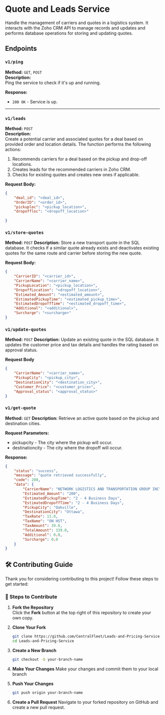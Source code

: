 # Quote and Leads Service

Handle the management of carriers and quotes in a logistics system. It interacts with the Zoho CRM API to manage records and updates and performs database operations for storing and updating quotes.

## Endpoints

### `v1/ping`
**Method:** `GET`, `POST`  
**Description:**  
Ping the service to check if it's up and running.

**Response:**
- `200 OK` - Service is up.

---

### `v1/leads`
**Method:** `POST`  
**Description:**  
Create a potential carrier and associated quotes for a deal based on provided order and location details. The function performs the following actions:
1. Recommends carriers for a deal based on the pickup and drop-off locations.
2. Creates leads for the recommended carriers in Zoho CRM.
3. Checks for existing quotes and creates new ones if applicable.

**Request Body:**
```json
{
    "deal_id": "<deal_id>",
    "OrderID": "<order_id>",
    "pickuploc": "<pickup_location>",
    "dropoffloc": "<dropoff_location>"
    
}
```
### `v1/store-quotes`
**Method:** `POST`
**Description:**
Store a new transport quote in the SQL database. It checks if a similar quote already exists and deactivates existing quotes for the same route and carrier before storing the new quote.

**Request Body:**
```json
{
    "CarrierID": "<carrier_id>",
    "CarrierName": "<carrier_name>",
    "PickupLocation": "<pickup_location>",
    "DropoffLocation": "<dropoff_location>",
    "Estimated_Amount": "<estimated_amount>",
    "EstimatedPickupTime": "<estimated_pickup_time>",
    "EstimatedDropoffTime": "<estimated_dropoff_time>",
    "Additional": "<additional>",
    "Surcharge": "<surcharge>"
}
```

### `v1/update-quotes`
**Method:** `POST`
**Description:**
Update an existing quote in the SQL database. It updates the customer price and tax details and handles the rating based on approval status.

**Request Body**
```json
{
    "CarrierName": "<carrier_name>",
    "PickupCity": "<pickup_city>",
    "DestinationCity": "<destination_city>",
    "Customer_Price": "<customer_price>",
    "Approval_status": "<approval_status>"
}

```
### `v1/get-quote`
**Method:** `GET`
**Description:**
Retrieve an active quote based on the pickup and destination cities.

**Request Parameters:**

 - pickupcity - The city where the pickup will occur.
 - destinationcity - The city where the dropoff will occur.

**Response:**

```json
{
    "status": "success",
    "message": "quote retrieved successfully",
    "code": 200,
    "data": {
        "CarrierName": "NETWORK LOGISTICS AND TRANSPORTATION GROUP INC",
        "Estimated_Amount": "200",
        "EstimatedPickupTime": "2 - 4 Business Days",
        "EstimatedDropoffTime": "2 - 4 Business Days",
        "PickupCity": "Oakville",
        "DestinationCity": "Ottawa",
        "TaxRate": 13.0,
        "TaxName": "ON HST",
        "TaxAmount": 39.0,
        "TotalAmount": 339.0,
        "Additional": 0.0,
        "Surcharge": 0.0
    }
}
```
## 🛠️ Contributing Guide  

Thank you for considering contributing to this project! Follow these steps to get started:  

### 🚀 Steps to Contribute  

1. **Fork the Repository**  
   Click the **Fork** button at the top right of this repository to create your own copy.  

2. **Clone Your Fork**  
   ```sh
   git clone https://github.com/CentralFleet/Leads-and-Pricing-Service.git
   cd Leads-and-Pricing-Service
   ```
3. **Create a New Branch**
   ```sh
   git checkout -b your-branch-name
   ```
4. **Make Your Changes**
    Make your changes and commit them to your local branch

5. **Push Your Changes**
    ```sh
    git push origin your-branch-name
    ```

6. **Create a Pull Request**
    Navigate to your forked repository on GitHub and create a new pull request.

